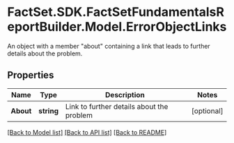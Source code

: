 # FactSet.SDK.FactSetFundamentalsReportBuilder.Model.ErrorObjectLinks
An object with a member \"about\" containing a link that leads to further details about the problem.

## Properties

Name | Type | Description | Notes
------------ | ------------- | ------------- | -------------
**About** | **string** | Link to further details about the problem | [optional] 

[[Back to Model list]](../README.md#documentation-for-models) [[Back to API list]](../README.md#documentation-for-api-endpoints) [[Back to README]](../README.md)

